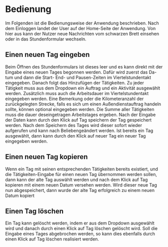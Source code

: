 # Bedienung

Im Folgenden ist die Bedienungsweise der Anwendung beschrieben. Nach dem
Einloggen landet der User auf der Home-Seite der Anwendung. Von hier aus
kann der Nutzer neue Nachrichten vom schwarzen Brett einsehen oder in das
Stundenformular wechseln.

## Einen neuen Tag eingeben

Beim Öffnen des Stundenformulars ist dieses leer und es kann direkt mit
der Eingabe eines neuen Tages begonnen werden. Dafür wird zuerst das Da-
tum und dann die Start- End- und Pausen-Zeiten im Viertelstundentakt
eingegeben. Danach folgt das Hinzufügen der Tätigkeiten. Zu jeder Tätigkeit muss aus dem Dropdown ein Auftrag und ein Aktivität ausgewählt werden. Zusätzlich muss auch die Arbeitsdauer im Viertelstundentakt eingegeben werden. Eine Bemerkung oder die Kilometeranzahl der zurückgelegten Strecke, falls es sich um einen Außendienstauftrag handeln sollte, können optional eingegeben werden. Die Summe aller Tätigkeiten muss die dauer deseingetragen Arbeitstages ergeben. Nach der Eingabe der Daten kann durch den Klick auf Tag speichern der Tag gespeichert werden. Nach dem Speichern des Tages wird dieser sofort wieder aufgerufen und kann nach Beliebengeändert werden. Ist bereits ein Tag ausgewählt, dann kann durch den Klick auf neuer Tag ein neuer Tag eingegeben werden.

## Einen neuen Tag kopieren

Wenn ein Tag mit seinen entsprechenden Tätigkeiten bereits existiert, und die Tätigkeiten-Eingabe für einen neuen Tag übernommen werden sollen, dann kann der alte Tag auswählt werden und nach dem Klick auf Tag kopieren mit einem neuen Datum versehen werden. Wird dieser neue Tag nun abgespeichert, dann wurde der alte Tag erfolgreich zu einem neuen Datum kopiert

## Einen Tag löschen

Ein Tag kann gelöscht werden, indem er aus dem Dropdown ausgewählt
wird und danach durch einen Klick auf Tag löschen gelöscht wird. Soll die Eingabe eines Tages abgebrochen werden, so kann dies ebenfalls durch einen Klick auf Tag löschen realisiert werden.
